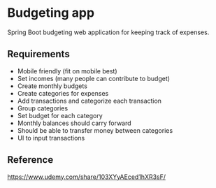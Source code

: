 # Budgeting app
Spring Boot budgeting web application for keeping track of expenses.

## Requirements
- Mobile friendly (fit on mobile best)
- Set incomes (many people can contribute to budget)
- Create monthly budgets
- Create categories for expenses
- Add transactions and categorize each transaction
- Group categories
- Set budget for each category
- Monthly balances should carry forward
- Should be able to transfer money between categories
- UI to input transactions

## Reference
https://www.udemy.com/share/103XYyAEced1hXR3sF/
